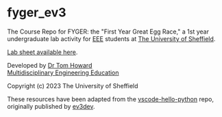 # fyger_ev3

The Course Repo for FYGER: the "First Year Great Egg Race," a 1st year undergraduate lab activity for [EEE](https://www.sheffield.ac.uk/eee) students at [The University of Sheffield](https://www.sheffield.ac.uk).

[Lab sheet available here](https://docs.google.com/document/d/1n8xcUk2YctVLMyU9AChoeFUUrJC2x7ok6f-WtzWD2ik/edit?usp=sharing).

Developed by [Dr Tom Howard](https://www.sheffield.ac.uk/engineering/diamond-engineering/our-staff/tom-howard)  
[Multidisciplinary Engineering Education](https://www.sheffield.ac.uk/engineering/diamond-engineering/about-us)  

Copyright (c) 2023 The University of Sheffield

These resources have been adapted from the [vscode-hello-python](https://github.com/ev3dev/vscode-hello-python) repo, originally published by [ev3dev](https://github.com/ev3dev).
